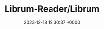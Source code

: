 ---
title: "Librum-Reader/Librum"
link: "https://github.com/Librum-Reader/Librum"
date: "2023-12-18 19:30:37 +0000"
description: "The Librum client application"
category: "github"
---